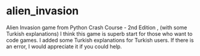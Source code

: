# alien_invasion
Alien Invasion game from Python Crash Course - 2nd Edition , (with some Turkish explanations)
I think this game is superb start for those who want to code games.
I added some Turkish explanations for Turkish users.
If there is an error, I would appreciate it if you could help.
